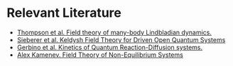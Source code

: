 # Relevant Literature

* [Thompson et al. Field theory of many-body Lindbladian dynamics.](https://doi.org/10.1016/j.aop.2023.169385)
* [Sieberer et al. Keldysh Field Theory for Driven Open Quantum Systems](https://arxiv.org/abs/1512.00637)
* [Gerbino et al. Kinetics of Quantum Reaction-Diffusion systems.](https://arxiv.org/abs/2406.20028)
* [Alex Kamenev. Field Theory of Non-Equilibrium Systems](https://doi.org/10.1017/CBO9781139003667)